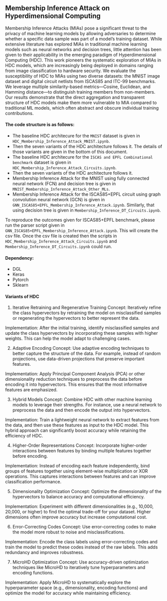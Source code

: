 ## Membership Inference Attack on Hyperdimensional Computing

Membership Inference Attacks (MIAs) pose a significant threat to the privacy of machine learning models by allowing adversaries to determine whether a specific data sample was part of a model’s training dataset. While extensive literature has explored MIAs in traditional machine learning models such as neural networks and decision trees, little attention has been given to their applicability in the emerging paradigm of Hyperdimensional Computing (HDC). This work pioneers the systematic exploration of MIAs in HDC models, which are increasingly being deployed in domains ranging from image classification to hardware security. We evaluate the susceptibility of HDC to MIAs using two diverse datasets: the MNIST image dataset and digital circuit netlists from ISCAS85 and ITC-99 benchmarks. We leverage multiple similarity-based metrics—Cosine, Euclidean, and Hamming distance—to distinguish training members from non-members. Our results demonstrate that the direct aggregation and transparent structure of HDC models make them more vulnerable to MIA compared to traditional ML models, which often abstract and obscure individual training contributions. 

#### The code structure is as follows:
- The baseline HDC architecure for the `MNIST` dataset is given in `HDC_Membership_Inference_Attack_MNIST.ipynb`.
- Then the seven variants of the HDC architecture follows it. The details of those variants are given in the bottom of this document.
- The baseline HDC architecure for the `ISCAS and EPFL Combinational benchmark` dataset is given in `HDC_Membership_Inference_Attack_Circuits.ipynb`.
- Then the seven variants of the HDC architecture follows it.
- Membership Inference Attack for the MNIST using fully connected neural network (FCN) and decision tree is given in `MNIST_Membership_Inference_Attack_Other_MLs`.
- Membership Inference Attack for the ISCAS85+EPFL circuit using graph convolution neural network (GCN) is given in `GNN_ISCAS85+EPFL_Membership_Inference_Attack.ipynb`. Similarly, that using decision tree is given in `Membership_Inference_DT_Circuits.ipynb`. 

To reproduce the outcomes given for ISCAS85+EPFL benchmark, please run the parser script given in `GNN_ISCAS85+EPFL_Membership_Inference_Attack.ipynb`. This will create the csv file. Once the csv file is created then the scripts in `HDC_Membership_Inference_Attack_Circuits.ipynb` and `Membership_Inference_DT_Circuits.ipynb` could run. 

#### Dependency:
- DGL
- Keras
- Pytorch
- Sklearn

#### Variants of HDC
1. Iterative Retraining and Regenerative Training
Concept: Iteratively refine the class hypervectors by retraining the model on misclassified samples or regenerating the hypervectors to better represent the data.

Implementation: After the initial training, identify misclassified samples and update the class hypervectors by incorporating these samples with higher weights. This can help the model adapt to challenging cases.

2. Adaptive Encoding
Concept: Use adaptive encoding techniques to better capture the structure of the data. For example, instead of random projections, use data-driven projections that preserve important features.

Implementation: Apply Principal Component Analysis (PCA) or other dimensionality reduction techniques to preprocess the data before encoding it into hypervectors. This ensures that the most informative features are emphasized.

3. Hybrid Models
Concept: Combine HDC with other machine learning models to leverage their strengths. For instance, use a neural network to preprocess the data and then encode the output into hypervectors.

Implementation: Train a lightweight neural network to extract features from the data, and then use these features as input to the HDC model. This hybrid approach can significantly boost accuracy while retaining the efficiency of HDC.

4. Higher-Order Representations
Concept: Incorporate higher-order interactions between features by binding multiple features together before encoding.

Implementation: Instead of encoding each feature independently, bind groups of features together using element-wise multiplication or XOR operations. This captures interactions between features and can improve classification performance.

5. Dimensionality Optimization
Concept: Optimize the dimensionality of the hypervectors to balance accuracy and computational efficiency.

Implementation: Experiment with different dimensionalities (e.g., 10,000, 20,000, or higher) to find the optimal trade-off for your dataset. Higher dimensions often improve accuracy but increase computational cost.

6. Error-Correcting Codes
Concept: Use error-correcting codes to make the model more robust to noise and misclassifications.

Implementation: Encode the class labels using error-correcting codes and train the model to predict these codes instead of the raw labels. This adds redundancy and improves robustness.

7. MicroHD Optimization
Concept: Use accuracy-driven optimization techniques like MicroHD to iteratively tune hyperparameters and encoding functions.

Implementation: Apply MicroHD to systematically explore the hyperparameter space (e.g., dimensionality, encoding functions) and optimize the model for accuracy while maintaining efficiency.


